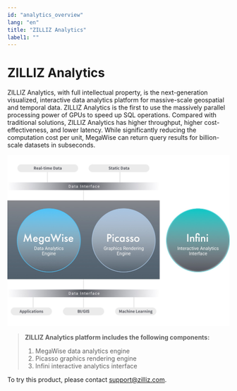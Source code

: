```yaml
---
id: "analytics_overview"
lang: "en"
title: "ZILLIZ Analytics"
label1: ""
---
```

# ZILLIZ Analytics

ZILLIZ Analytics, with full intellectual property, is the next-generation visualized, interactive data analytics platform for massive-scale geospatial and temporal data. ZILLIZ Analytics is the first to use the massively parallel processing power of GPUs to speed up SQL operations. Compared with traditional solutions, ZILLIZ Analytics has higher throughput, higher cost-effectiveness, and lower latency. While significantly reducing the computation cost per unit, MegaWise can return query results for billion-scale datasets in subseconds.

![InfiniAnalytics](./assets/InfiniAnalytics_en.jpg)

> **ZILLIZ Analytics platform includes the following components:**
> 1. MegaWise data analytics engine
> 2. Picasso graphics rendering engine
> 3. Infini interactive analytics interface

To try this product, please contact support@zilliz.com.
